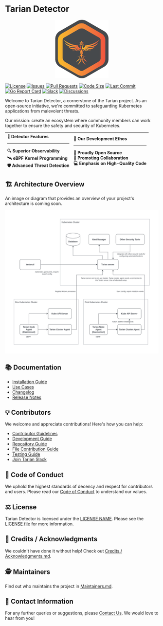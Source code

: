 # Tarian Detector
<p align="center"><img src="tarian-logo.png" width="175"></p>


[![License](https://img.shields.io/github/license/intelops/tarian-detector)](https://github.com/intelops/tarian-detector/blob/main/LICENSE)
[![Issues](https://img.shields.io/github/issues/intelops/tarian-detector)](https://github.com/intelops/tarian-detector/issues)
[![Pull Requests](https://img.shields.io/github/issues-pr/intelops/tarian-detector)](https://github.com/intelops/tarian-detector/pulls)
[![Code Size](https://img.shields.io/github/languages/code-size/intelops/tarian-detector)](https://github.com/intelops/tarian-detector)
[![Last Commit](https://img.shields.io/github/last-commit/intelops/tarian-detector)](https://github.com/intelops/tarian-detector/commits/main)
[![Go Report Card](https://goreportcard.com/badge/github.com/intelops/tarian-detector)](https://goreportcard.com/report/github.com/intelops/tarian-detector)
[![Slack](https://img.shields.io/badge/Join%20Our%20Community-Slack-blue)](https://join.slack.com/t/kube-tarian/shared_invite/zt-118iqu4g6-wopEIyjqD_uy5uXRDChaLA)
[![Discussions](https://img.shields.io/badge/Got%20Questions%3F-Discussions-Violet)](https://github.com/intelops/tarian-detector/discussions)



Welcome to Tarian Detector, a cornerstone of the Tarian project. As an open-source initiative, we're committed to safeguarding Kubernetes applications from malevolent threats.

Our mission: create an ecosystem where community members can work together to ensure the safety and security of Kubernetes.


| 🚧 **Detector Features** <hr> 🔍 Superior Observability <br> 🛰️ eBPF Kernel Programming <br> 🛡️ Advanced Threat Detection | 🔧 **Our Development Ethos** <hr> 🐙 Proudly Open Source <br> 🔗 Promoting Collaboration <br> 💻 Emphasis on High-Quality Code |
|:--|:--|

## 🏗️ Architecture Overview

An image or diagram that provides an overview of your project's architecture is coming soon.

![Tarian Architecture Overview](/architecture-diagram.png)

## 📚 Documentation

- [Installation Guide](/documents/Installation_Guide.md)
- [Use Cases](/documents/Use_Case.md)
- [Changelog](/CHANGELOG.md)
- [Release Notes](/RELEASENOTES.md)


## 💡 Contributors 

We welcome and appreciate contributions! Here's how you can help:

- [Contributor Guidelines](/documents/Contributor_Guidelines.md)
- [Development Guide](/documents/Development_Guide.md)
- [Repository Guide](/documents/Repository_Structure.md)
- [File Contribution Guide](/documents/File_Contribution%20_Guide.md)
- [Testing Guide]()
- [Join Tarian Slack](https://join.slack.com/t/kube-tarian/shared_invite/zt-118iqu4g6-wopEIyjqD_uy5uXRDChaLA)


## 🚦 Code of Conduct

We uphold the highest standards of decency and respect for contributors and users. Please read our [Code of Conduct](/Code_of_Conduct.md) to understand our values.

## ⚖️ License

Tarian Detector is licensed under the [LICENSE NAME](LICENSE). Please see the [LICENSE file](LICENSE) for more information.

## 🎉 Credits / Acknowledgments

We couldn't have done it without help! Check out [Credits / Acknowledgments.md](/Credits_Acknowledgement.md).

## 🕵️ Maintainers

Find out who maintains the project in [Maintainers.md](/Maintainers.md).

## 📧 Contact Information

For any further queries or suggestions, please [Contact Us](https://intelops.ai/contact/). We would love to hear from you!